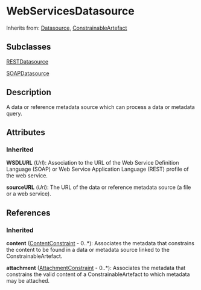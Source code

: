
# WebServicesDatasource

Inherits from: [Datasource](Datasource.md), [ConstrainableArtefact](ConstrainableArtefact.md)

## Subclasses

[RESTDatasource](RESTDatasource.md)

[SOAPDatasource](SOAPDatasource.md)



## Description

A data or reference metadata source which can process a data or metadata query.


## Attributes

### Inherited

**WSDLURL** (*Url*): Association to the URL of the Web Service Definition Language (SOAP) or Web Service Application Language (REST) profile of the web service.

**sourceURL** (*Url*): The URL of the data or reference metadata source (a file or a web service).



## References

### Inherited

**content** ([ContentConstraint](ContentConstraint.md) - 0..*): Associates the metadata that constrains the content to be found in a data or metadata source linked to the ConstrainableArtefact.

**attachment** ([AttachmentConstraint](AttachmentConstraint.md) - 0..*): Associates the metadata that constrains the valid content of a ConstrainableArtefact to which metadata may be attached.




